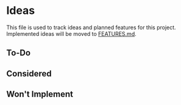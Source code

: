 # Ideas

This file is used to track ideas and planned features for this project. Implemented ideas will be moved to [FEATURES.md][features].

## To-Do

## Considered

## Won't Implement

<!-- Link aliases -->

<!-- Files -->

<!-- Documentation -->

[features]: FEATURES.md
